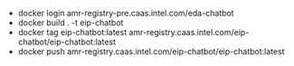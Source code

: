 
- docker login amr-registry-pre.caas.intel.com/eda-chatbot
- docker build . -t eip-chatbot
- docker tag eip-chatbot:latest amr-registry.caas.intel.com/eip-chatbot/eip-chatbot:latest
- docker push amr-registry.caas.intel.com/eip-chatbot/eip-chatbot:latest
